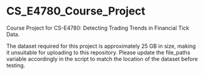 # CS_E4780_Course_Project
Course Project for CS-E4780: Detecting Trading Trends in Financial Tick Data.


The dataset required for this project is approximately 25 GB in size, making it unsuitable for uploading to this repository. Please update the file_paths variable accordingly in the script to match the location of the dataset before testing.
